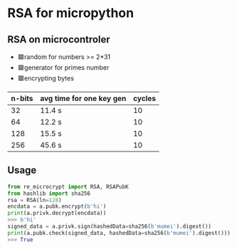 # RSA for micropython
## RSA on microcontroler
+ 🟩random for numbers >= 2*31
+ 🟩generator for primes number
+ 🟩encrypting bytes

| n-bits | avg time for one key gen | cycles |
| --- | --- | --- |
| 32 | 11.4 s | 10 |
| 64 | 12.2 s | 10 |
| 128 | 15.5 s | 10 |
| 256 | 45.6 s | 10 |

## Usage
```python
from re_microcrypt import RSA, RSAPubK
from hashlib import sha256
rsa = RSA(ln=128)
encdata = a.pubk.encrypt(b'hi')
print(a.privk.decrypt(encdata))
>>> b'hi'
signed_data = a.privk.sign(hashedData=sha256(b'mumei').digest())
print(a.pubk.check(signed_data, hashedData=sha256(b'mumei').digest()))
>>> True
```
